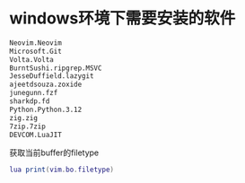 # windows环境下需要安装的软件

```txt
Neovim.Neovim
Microsoft.Git
Volta.Volta
BurntSushi.ripgrep.MSVC
JesseDuffield.lazygit
ajeetdsouza.zoxide
junegunn.fzf
sharkdp.fd
Python.Python.3.12
zig.zig
7zip.7zip
DEVCOM.LuaJIT 
```


获取当前buffer的filetype
```lua
lua print(vim.bo.filetype)
```

